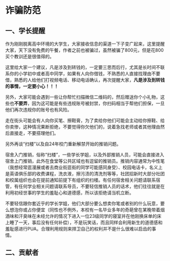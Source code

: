 # 诈骗防范 <Badge type="tip" text="2024年3月15日" />

## 一、学长提醒
作为刚刚脱离高中环境的大学生，大家接收信息的渠道一下子变广起来，这里提醒大家，天下没有免费的午餐，作者之前也被骗过，虽然被骗了800元，但是花800买个教训还是很值得的。

这里给大家一个建议，凡是涉及到转钱的，一定要三思而后行，尤其是长时间不联系你的小学初中或者高中同学，如果有人向你借钱，不熟悉的人直接找理由不要借，熟悉的人给他们打视频电话、移动电话确认，再次提醒大家，**凡是涉及到转钱的事情，一定要小心！！！**

另外，大家可能会遇到一些让你帮忙扫描微信二维码的，然后赠送你个小礼物，这些也**不要弄**，因为这可能是有些违规账号被封禁，你扫码相当于帮他们担保，一旦他们再次违规你的账号也有风险。

走在街头可能会有人向你买笔、擦鞋膏，为了卖给你他们可能会主动给你擦鞋、给你卖惨，这种情况果断拒绝，不要觉得你欠他们的，说着急找老师或者其他理由然后直接走，不要搭理他们。

另外再谈“扫楼”以及自24年校门重新解禁开始的推销问题。

宿舍入门推销，俗称“扫楼”，一些学长学姐，以及外部推销人员，可能会直接进入宿舍上门推销，此外在食堂等公共区域也有逗留的推销员。推销内容通常为中性笔（我想经常逛漫展或者去商业街逛街的同学可能感同身受）、校园电话卡，名义上是英语俱乐部的收费课程，洗衣液，擦污渍的清洗剂等等，社团招新时大部分社团和校属组织也会在提前通知前提下有组织的扫楼。有任何宿舍相关问题请联系宿管，有任何学业相关问题请联系导员，不要轻信推销人员的话术，他们往往就是在利用初经世事的学生的羞耻心和道德感，所以该拒绝请当机立断。

不要轻信跟你套近乎的学长学姐，他们大部分要么想卖你笔或者别的什么玩意，要么想泡你或占你便宜（同性也不例外，本校有一名毕业多年的奇葩曾在某晚带着烟酒味和汗臭味在未经允许的情况下进入一位23级同学的寝室并在他刚换床单的床上睡了一天，事后没有任何补偿），不是玩笑话，而且同样会利用新生的道德感和羞耻感进行PUA。合理利用规则来捍卫自己的权利并不是什么很难以启齿的事情。

## 二、贡献者
<VPTeamMembers size="small" :members="members" />


<script setup>
import { VPTeamMembers } from 'vitepress/theme'

const members = [
  {
    avatar: '/suli.jpg',
    name: '苏璃',
    title: '本页内容贡献者',
    // links: [
    //   { icon: 'github', link: 'https://github.com/yyx990803' },
    //   { icon: 'twitter', link: 'https://twitter.com/youyuxi' }
    // ]
  },
]
</script>